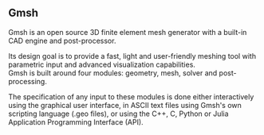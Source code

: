 ## Gmsh

Gmsh is an open source 3D finite element mesh generator with a built-in CAD engine and post-processor.

Its design goal is to provide a fast, light and user-friendly meshing tool with parametric input and advanced visualization capabilities.  
Gmsh is built around four modules: geometry, mesh, solver and post-processing.

The specification of any input to these modules is done either interactively using the graphical user interface, in ASCII text files using Gmsh's own scripting language (.geo files), or using the C++, C, Python or Julia Application Programming Interface (API).
